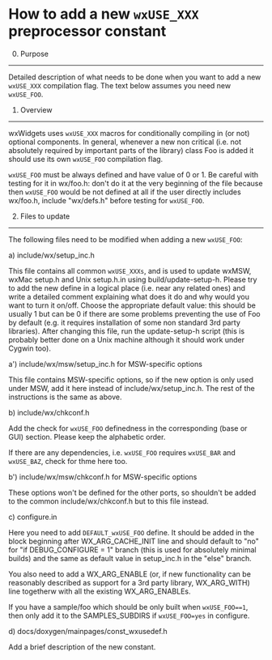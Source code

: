How to add a new `wxUSE_XXX` preprocessor constant
================================================

0. Purpose
----------

Detailed description of what needs to be done when you want to add a new
`wxUSE_XXX` compilation flag. The text below assumes you need new `wxUSE_FOO`.


1. Overview
-----------

wxWidgets uses `wxUSE_XXX` macros for conditionally compiling in (or not)
optional components. In general, whenever a new non critical (i.e. not
absolutely required by important parts of the library) class Foo is added it
should use its own `wxUSE_FOO` compilation flag.

`wxUSE_FOO` must be always defined and have value of 0 or 1. Be careful with
testing for it in wx/foo.h: don't do it at the very beginning of the file
because then `wxUSE_FOO` would be not defined at all if the user directly
includes wx/foo.h, include "wx/defs.h" before testing for `wxUSE_FOO`.


2. Files to update
------------------

The following files need to be modified when adding a new `wxUSE_FOO`:

a) include/wx/setup_inc.h

   This file contains all common `wxUSE_XXXs`, and is used to update wxMSW, wxMac
   setup.h and Unix setup.h.in using build/update-setup-h. Please try to add
   the new define in a logical place (i.e. near any related ones) and write a
   detailed comment explaining what does it do and why would you want to turn
   it on/off. Choose the appropriate default value: this should be usually 1
   but can be 0 if there are some problems preventing the use of Foo by default
   (e.g. it requires installation of some non standard 3rd party libraries).
   After changing this file, run the update-setup-h script (this is probably
   better done on a Unix machine although it should work under Cygwin too).

a') include/wx/msw/setup_inc.h for MSW-specific options

   This file contains MSW-specific options, so if the new option is only used
   under MSW, add it here instead of include/wx/setup_inc.h. The rest of the
   instructions is the same as above.

b) include/wx/chkconf.h

   Add the check for `wxUSE_FOO` definedness in the corresponding (base or GUI)
   section. Please keep the alphabetic order.

   If there are any dependencies, i.e. `wxUSE_FOO` requires `wxUSE_BAR` and
   `wxUSE_BAZ`, check for thme here too.

b') include/wx/msw/chkconf.h for MSW-specific options

   These options won't be defined for the other ports, so shouldn't be added to
   the common include/wx/chkconf.h but to this file instead.

c) configure.in

   Here you need to add `DEFAULT_wxUSE_FOO` define. It should be added in the
   block beginning after WX_ARG_CACHE_INIT line and should default to "no" for
   "if DEBUG_CONFIGURE = 1" branch (this is used for absolutely minimal builds)
   and the same as default value in setup_inc.h in the "else" branch.

   You also need to add a WX_ARG_ENABLE (or, if new functionality can be
   reasonably described as support for a 3rd party library, WX_ARG_WITH)
   line togetherw with all the existing WX_ARG_ENABLEs.

   If you have a sample/foo which should be only built when `wxUSE_FOO==1`,
   then only add it to the SAMPLES_SUBDIRS if `wxUSE_FOO=yes` in configure.

d) docs/doxygen/mainpages/const_wxusedef.h

   Add a brief description of the new constant.
